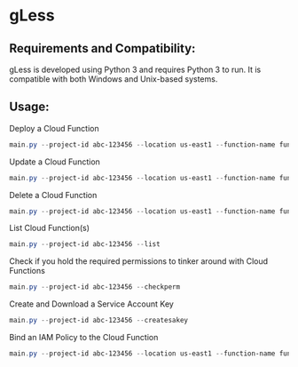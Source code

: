 # gLess


## Requirements and Compatibility:
gLess is developed using Python 3 and requires Python 3 to run. It is compatible with both Windows and Unix-based systems.

## Usage:
Deploy a Cloud Function
```powershell
main.py --project-id abc-123456 --location us-east1 --function-name function1 --gsutil-uri gs://bucket/function.zip --function-entry-point function --service-account 1234567890-compute@developer.gserviceaccount.com --deploy
```
Update a Cloud Function
```powershell
main.py --project-id abc-123456 --location us-east1 --function-name function1 --gsutil-uri gs://bucket/function.zip --function-entry-point function --service-account 1234567890-compute@developer.gserviceaccount.com --update
```
Delete a Cloud Function
```powershell
main.py --project-id abc-123456 --location us-east1 --function-name function1 --delete
```
List Cloud Function(s)
```powershell
main.py --project-id abc-123456 --list
```
Check if you hold the required permissions to tinker around with Cloud Functions
```powershell
main.py --project-id abc-123456 --checkperm
```
Create and Download a Service Account Key
```powershell
main.py --project-id abc-123456 --createsakey
```
Bind an IAM Policy to the Cloud Function
```powershell
main.py --project-id abc-123456 --location us-east1 --function-name function1 --setiambinding allUsers
``` 
